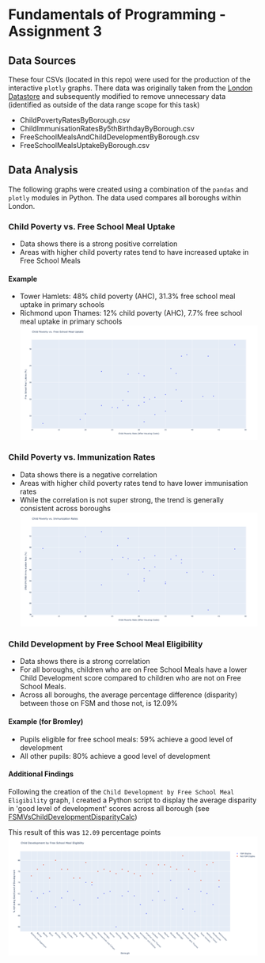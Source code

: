 # Fundamentals of Programming - Assignment 3

## Data Sources
These four CSVs (located in this repo) were used for the production of the interactive `plotly` graphs. There data was originally taken from the [London Datastore](https://data.london.gov.uk/) and subsequently modified to remove unnecessary data (identified as outside of the data range scope for this task)
- ChildPovertyRatesByBorough.csv
- ChildImmunisationRatesBy5thBirthdayByBorough.csv
- FreeSchoolMealsAndChildDevelopmentByBorough.csv
- FreeSchoolMealsUptakeByBorough.csv

## Data Analysis
The following graphs were created using a combination of the `pandas` and `plotly` modules in Python. The data used compares all boroughs within London.
### Child Poverty vs. Free School Meal Uptake
- Data shows there is a strong positive correlation
- Areas with higher child poverty rates tend to have increased uptake in Free School Meals

#### Example
- Tower Hamlets: 48% child poverty (AHC), 31.3% free school meal uptake in primary schools
- Richmond upon Thames: 12% child poverty (AHC), 7.7% free school meal uptake in primary schools
![Child Poverty vs. Free School Meal Uptake](https://github.com/Luke8218/FoPAssignment3/blob/main/Child%20Poverty%20vs%20Free%20School%20Meals%20Uptake.png)

### Child Poverty vs. Immunization Rates
- Data shows there is a negative correlation
- Areas with higher child poverty rates tend to have lower immunisation rates
- While the correlation is not super strong, the trend is generally consistent across boroughs
![Child Poverty vs. Immunization Rates](https://github.com/Luke8218/FoPAssignment3/blob/main/Child%20Poverty%20vs%20Child%20Immunisation%20Rates.png)

### Child Development by Free School Meal Eligibility
- Data shows there is a strong correlation
- For all boroughs, children who are on Free School Meals have a lower Child Development score compared to children who are not on Free School Meals.
- Across all boroughs, the average percentage difference (disparity) between those on FSM and those not, is 12.09%

#### Example (for Bromley)
- Pupils eligible for free school meals: 59% achieve a good level of development
- All other pupils: 80% achieve a good level of development

#### Additional Findings
Following the creation of the `Child Development by Free School Meal Eligibility` graph, I created a Python script to display the average disparity in 'good level of development' scores across all borough (see [FSMVsChildDevelopmentDisparityCalc](https://github.com/Luke8218/FoPAssignment3/blob/main/FSMVsChildDevelopmentDisparityCalc.py))

This result of this was `12.09` percentage points
![Child Development by Free School Meal Eligibility](https://github.com/Luke8218/FoPAssignment3/blob/main/Free%20School%20Meals%20vs%20Child%20Development.png)
